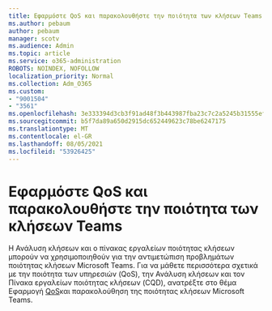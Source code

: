 ```yaml
---
title: Εφαρμόστε QoS και παρακολουθήστε την ποιότητα των κλήσεων Teams
ms.author: pebaum
author: pebaum
manager: scotv
ms.audience: Admin
ms.topic: article
ms.service: o365-administration
ROBOTS: NOINDEX, NOFOLLOW
localization_priority: Normal
ms.collection: Adm_O365
ms.custom:
- "9001504"
- "3561"
ms.openlocfilehash: 3e333394d3cb3f91ad48f3b443987fba23c7c2a5245b31555ef07ccf09e46be4
ms.sourcegitcommit: b5f7da89a650d2915dc652449623c78be6247175
ms.translationtype: MT
ms.contentlocale: el-GR
ms.lasthandoff: 08/05/2021
ms.locfileid: "53926425"
---
```

# <a name="implement-qos-and-monitor-call-quality-in-teams"></a>Εφαρμόστε QoS και παρακολουθήστε την ποιότητα των κλήσεων Teams

Η Ανάλυση κλήσεων και ο πίνακας εργαλείων ποιότητας κλήσεων μπορούν να χρησιμοποιηθούν για την αντιμετώπιση προβλημάτων ποιότητας κλήσεων Microsoft Teams. Για να μάθετε περισσότερα σχετικά με την ποιότητα των υπηρεσιών (QoS), την Ανάλυση κλήσεων και τον Πίνακα εργαλείων ποιότητας κλήσεων (CQD), ανατρέξτε στο θέμα Εφαρμογή [QoS](https://docs.microsoft.com/microsoftteams/monitor-call-quality-qos)και παρακολούθηση της ποιότητας κλήσεων Microsoft Teams. 
